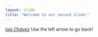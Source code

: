 ```yaml
---
layout: slide
title: "Welcome to our second slide!"
---
```

[*luis Chávez*](https://www.linkedin.com/in/luischdu/)
Use the left arrow to go back!

